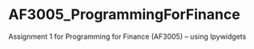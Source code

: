 # AF3005_ProgrammingForFinance
Assignment 1 for Programming for Finance (AF3005) – using Ipywidgets 
